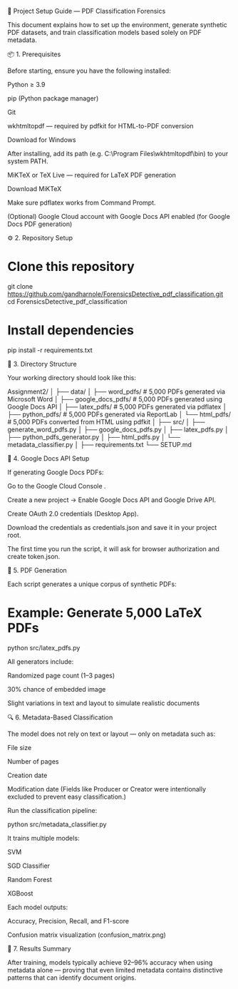 🧩 Project Setup Guide — PDF Classification Forensics

This document explains how to set up the environment, generate synthetic PDF datasets, and train classification models based solely on PDF metadata.

📦 1. Prerequisites

Before starting, ensure you have the following installed:

Python ≥ 3.9

pip (Python package manager)

Git

wkhtmltopdf — required by pdfkit for HTML-to-PDF conversion

Download for Windows

After installing, add its path (e.g. C:\Program Files\wkhtmltopdf\bin) to your system PATH.

MiKTeX or TeX Live — required for LaTeX PDF generation

Download MiKTeX

Make sure pdflatex works from Command Prompt.

(Optional) Google Cloud account with Google Docs API enabled (for Google Docs PDF generation)

⚙️ 2. Repository Setup
# Clone this repository
git clone https://github.com/gandharnole/ForensicsDetective_pdf_classification.git
cd ForensicsDetective_pdf_classification

# Install dependencies
pip install -r requirements.txt

📂 3. Directory Structure

Your working directory should look like this:

Assignment2/
│
├── data/
│   ├── word_pdfs/          # 5,000 PDFs generated via Microsoft Word
│   ├── google_docs_pdfs/   # 5,000 PDFs generated using Google Docs API
│   ├── latex_pdfs/         # 5,000 PDFs generated via pdflatex
│   ├── python_pdfs/        # 5,000 PDFs generated via ReportLab
│   └── html_pdfs/          # 5,000 PDFs converted from HTML using pdfkit
│
├── src/
│   ├── generate_word_pdfs.py
│   ├── google_docs_pdfs.py
│   ├── latex_pdfs.py
│   ├── python_pdfs_generator.py
│   ├── html_pdfs.py
│   └── metadata_classifier.py
│
├── requirements.txt
└── SETUP.md

🧠 4. Google Docs API Setup

If generating Google Docs PDFs:

Go to the Google Cloud Console
.

Create a new project → Enable Google Docs API and Google Drive API.

Create OAuth 2.0 credentials (Desktop App).

Download the credentials as credentials.json and save it in your project root.

The first time you run the script, it will ask for browser authorization and create token.json.

🧾 5. PDF Generation

Each script generates a unique corpus of synthetic PDFs:

# Example: Generate 5,000 LaTeX PDFs
python src/latex_pdfs.py


All generators include:

Randomized page count (1–3 pages)

30% chance of embedded image

Slight variations in text and layout to simulate realistic documents

🔍 6. Metadata-Based Classification

The model does not rely on text or layout — only on metadata such as:

File size

Number of pages

Creation date

Modification date
(Fields like Producer or Creator were intentionally excluded to prevent easy classification.)

Run the classification pipeline:

python src/metadata_classifier.py


It trains multiple models:

SVM

SGD Classifier

Random Forest

XGBoost

Each model outputs:

Accuracy, Precision, Recall, and F1-score

Confusion matrix visualization (confusion_matrix.png)

🧮 7. Results Summary

After training, models typically achieve 92–96% accuracy when using metadata alone — proving that even limited metadata contains distinctive patterns that can identify document origins.